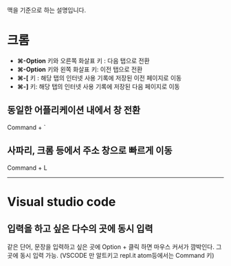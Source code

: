 맥을 기준으로 하는 설명입니다.

# 크롬

- **⌘-Option** 키와 오른쪽 화살표 키 : 다음 탭으로 전환
- **⌘-Option** 키와 왼쪽 화살표 키: 이전 탭으로 전환
- **⌘-[** 키 : 해당 탭의 인터넷 사용 기록에 저장된 이전 페이지로 이동
- **⌘-]** 키:  해당 탭의 인터넷 사용 기록에 저장된 다음 페이지로 이동



## 동일한 어플리케이션 내에서 창 전환

Command + `



## 사파리, 크롬 등에서 주소 창으로 빠르게 이동

Command + L







---

# Visual studio code



## 입력을 하고 싶은 다수의 곳에 동시 입력

같은 단어, 문장을 입력하고 싶은 곳에 Option + 클릭 하면 마우스 커서가 깜박인다. 그 곳에 동시 입력 가능.  (VSCODE 만 알트키고 repl.it atom등에서는 Command 키)